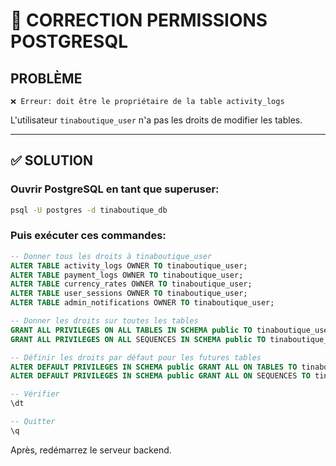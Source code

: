 # 🔧 CORRECTION PERMISSIONS POSTGRESQL

## PROBLÈME

```
❌ Erreur: doit être le propriétaire de la table activity_logs
```

L'utilisateur `tinaboutique_user` n'a pas les droits de modifier les tables.

---

## ✅ SOLUTION

### Ouvrir PostgreSQL en tant que superuser:

```bash
psql -U postgres -d tinaboutique_db
```

### Puis exécuter ces commandes:

```sql
-- Donner tous les droits à tinaboutique_user
ALTER TABLE activity_logs OWNER TO tinaboutique_user;
ALTER TABLE payment_logs OWNER TO tinaboutique_user;
ALTER TABLE currency_rates OWNER TO tinaboutique_user;
ALTER TABLE user_sessions OWNER TO tinaboutique_user;
ALTER TABLE admin_notifications OWNER TO tinaboutique_user;

-- Donner les droits sur toutes les tables
GRANT ALL PRIVILEGES ON ALL TABLES IN SCHEMA public TO tinaboutique_user;
GRANT ALL PRIVILEGES ON ALL SEQUENCES IN SCHEMA public TO tinaboutique_user;

-- Définir les droits par défaut pour les futures tables
ALTER DEFAULT PRIVILEGES IN SCHEMA public GRANT ALL ON TABLES TO tinaboutique_user;
ALTER DEFAULT PRIVILEGES IN SCHEMA public GRANT ALL ON SEQUENCES TO tinaboutique_user;

-- Vérifier
\dt

-- Quitter
\q
```

Après, redémarrez le serveur backend.
